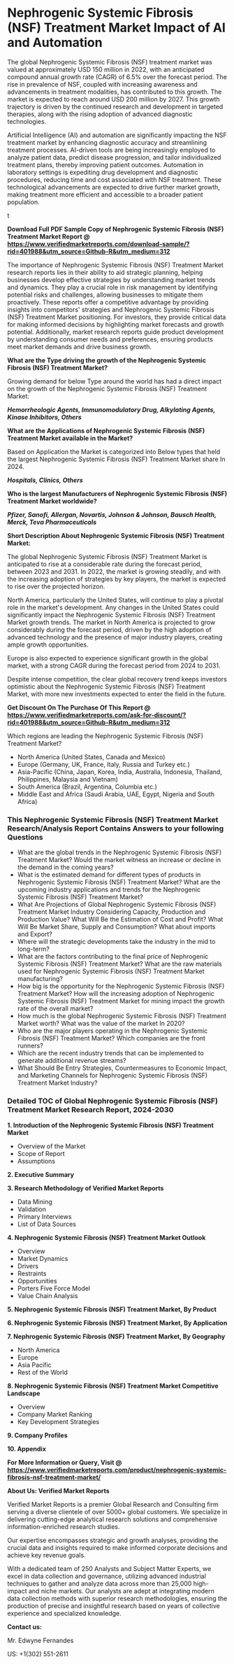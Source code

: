 <meta name="title" content="Global Nephrogenic Systemic Fibrosis (NSF) Treatment Market Impact of AI and Automation"><meta name="description" content="The global Nephrogenic Systemic Fibrosis (NSF) treatment market was valued at approximately USD 150 million in 2022, with an anticipated compound annual growth rate (C"><meta name="title" content="Nephrogenic Systemic Fibrosis (NSF) Treatment Market Size, Share, Scope, Trends, Growth, Opportunities, Analysis, Forecast"><h1>Nephrogenic Systemic Fibrosis (NSF) Treatment Market Impact of AI and Automation</h1><p>The global Nephrogenic Systemic Fibrosis (NSF) treatment market was valued at approximately USD 150 million in 2022, with an anticipated compound annual growth rate (CAGR) of 6.5% over the forecast period. The rise in prevalence of NSF, coupled with increasing awareness and advancements in treatment modalities, has contributed to this growth. The market is expected to reach around USD 200 million by 2027. This growth trajectory is driven by the continued research and development in targeted therapies, along with the rising adoption of advanced diagnostic technologies.</p><p>Artificial Intelligence (AI) and automation are significantly impacting the NSF treatment market by enhancing diagnostic accuracy and streamlining treatment processes. AI-driven tools are being increasingly employed to analyze patient data, predict disease progression, and tailor individualized treatment plans, thereby improving patient outcomes. Automation in laboratory settings is expediting drug development and diagnostic procedures, reducing time and cost associated with NSF treatment. These technological advancements are expected to drive further market growth, making treatment more efficient and accessible to a broader patient population.</p>t</p><p id="" class=""><strong>Download Full PDF Sample Copy of Nephrogenic Systemic Fibrosis (NSF) Treatment Market Report @ <a href="https://www.verifiedmarketreports.com/download-sample/?rid=401988&utm_source=Github-R&utm_medium=312" target="_blank">https://www.verifiedmarketreports.com/download-sample/?rid=401988&utm_source=Github-R&utm_medium=312</a></strong></p><p>The importance of&nbsp;Nephrogenic Systemic Fibrosis (NSF) Treatment Market research reports lies in their ability to aid strategic planning, helping businesses develop effective strategies by understanding market trends and dynamics. They play a crucial role in risk management by identifying potential risks and challenges, allowing businesses to mitigate them proactively. These reports offer a competitive advantage by providing insights into competitors' strategies and Nephrogenic Systemic Fibrosis (NSF) Treatment Market positioning. For investors, they provide critical data for making informed decisions by highlighting market forecasts and growth potential. Additionally, market research reports guide product development by understanding consumer needs and preferences, ensuring products meet market demands and drive business growth.</p><p><strong>What are the&nbsp;Type driving the growth of the Nephrogenic Systemic Fibrosis (NSF) Treatment Market?</strong></p><p id="" class="">Growing demand for below Type around the world has had a direct impact on the growth of the Nephrogenic Systemic Fibrosis (NSF) Treatment Market:</p><em><strong>Hemorrheologic Agents, Immunomodulatory Drug, Alkylating Agents, Kinase Inhibitors, Others</strong></em></p><strong>What are the&nbsp;Applications&nbsp;of Nephrogenic Systemic Fibrosis (NSF) Treatment Market available in the Market?</strong></p><p id="" class="">Based on Application the Market is categorized into Below types that held the largest Nephrogenic Systemic Fibrosis (NSF) Treatment Market share In 2024.</p><em><strong>Hospitals, Clinics, Others</strong></em></p><strong>Who is the largest Manufacturers of Nephrogenic Systemic Fibrosis (NSF) Treatment Market worldwide?</strong></p><p><em><strong>Pfizer, Sanofi, Allergan, Novartis, Johnson & Johnson, Bausch Health, Merck, Teva Pharmaceuticals</strong></em></p><p id="" class=""><strong>Short Description About Nephrogenic Systemic Fibrosis (NSF) Treatment Market:</strong></p><p>The global Nephrogenic Systemic Fibrosis (NSF) Treatment Market is anticipated to rise at a considerable rate during the forecast period, between 2023 and 2031. In 2022, the market is growing steadily, and with the increasing adoption of strategies by key players, the market is expected to rise over the projected horizon.</p><p>North America, particularly the United States, will continue to play a pivotal role in the market's development. Any changes in the United States could significantly impact the Nephrogenic Systemic Fibrosis (NSF) Treatment Market growth trends. The market in North America is projected to grow considerably during the forecast period, driven by the high adoption of advanced technology and the presence of major industry players, creating ample growth opportunities.</p><p>Europe is also expected to experience significant growth in the global market, with a strong CAGR during the forecast period from 2024 to 2031.</p><p>Despite intense competition, the clear global recovery trend keeps investors optimistic about the Nephrogenic Systemic Fibrosis (NSF) Treatment Market, with more new investments expected to enter the field in the future.</p><p id="" class=""><strong>Get Discount On The Purchase Of This Report @ <a href="https://www.verifiedmarketreports.com/ask-for-discount/?rid=401988&utm_source=Github-R&utm_medium=312" target="_blank">https://www.verifiedmarketreports.com/ask-for-discount/?rid=401988&utm_source=Github-R&utm_medium=312</a></strong></p>Which regions are leading the Nephrogenic Systemic Fibrosis (NSF) Treatment Market?</p><ul><li>North America (United States, Canada and Mexico)</li><li>Europe (Germany, UK, France, Italy, Russia and Turkey etc.)</li><li>Asia-Pacific (China, Japan, Korea, India, Australia, Indonesia, Thailand, Philippines, Malaysia and Vietnam)</li><li>South America (Brazil, Argentina, Columbia etc.)</li><li>Middle East and Africa (Saudi Arabia, UAE, Egypt, Nigeria and South Africa)</li></ul><h3 id="" class="">This Nephrogenic Systemic Fibrosis (NSF) Treatment Market Research/Analysis Report Contains Answers to your following Questions</h3><ul><li>What are the global trends in the Nephrogenic Systemic Fibrosis (NSF) Treatment Market? Would the market witness an increase or decline in the demand in the coming years?</li><li>What is the estimated demand for different types of products in Nephrogenic Systemic Fibrosis (NSF) Treatment Market? What are the upcoming industry applications and trends for the Nephrogenic Systemic Fibrosis (NSF) Treatment Market?</li><li>What Are Projections of Global Nephrogenic Systemic Fibrosis (NSF) Treatment Market Industry Considering Capacity, Production and Production Value? What Will Be the Estimation of Cost and Profit? What Will Be Market Share, Supply and Consumption? What about imports and Export?</li><li>Where will the strategic developments take the industry in the mid to long-term?</li><li>What are the factors contributing to the final price of Nephrogenic Systemic Fibrosis (NSF) Treatment Market? What are the raw materials used for Nephrogenic Systemic Fibrosis (NSF) Treatment Market manufacturing?</li><li>How big is the opportunity for the Nephrogenic Systemic Fibrosis (NSF) Treatment Market? How will the increasing adoption of Nephrogenic Systemic Fibrosis (NSF) Treatment Market for mining impact the growth rate of the overall market?</li><li>How much is the global Nephrogenic Systemic Fibrosis (NSF) Treatment Market worth? What was the value of the market In 2020?</li><li>Who are the major players operating in the Nephrogenic Systemic Fibrosis (NSF) Treatment Market? Which companies are the front runners?</li><li>Which are the recent industry trends that can be implemented to generate additional revenue streams?</li><li>What Should Be Entry Strategies, Countermeasures to Economic Impact, and Marketing Channels for Nephrogenic Systemic Fibrosis (NSF) Treatment Market Industry?</li></ul><h3 id="" class="">Detailed TOC of Global Nephrogenic Systemic Fibrosis (NSF) Treatment Market Research Report, 2024-2030</h3><p id="" class=""><strong>1. Introduction of the Nephrogenic Systemic Fibrosis (NSF) Treatment Market</strong></p><ul><li>Overview of the Market</li><li>Scope of Report</li><li>Assumptions</li></ul><p id="" class=""><strong>2. Executive Summary</strong></p><p id="" class=""><strong>3. Research Methodology of Verified Market Reports</strong></p><ul><li>Data Mining</li><li>Validation</li><li>Primary Interviews</li><li>List of Data Sources</li></ul><p id="" class=""><strong>4. Nephrogenic Systemic Fibrosis (NSF) Treatment Market Outlook</strong></p><ul><li>Overview</li><li>Market Dynamics</li><li>Drivers</li><li>Restraints</li><li>Opportunities</li><li>Porters Five Force Model</li><li>Value Chain Analysis</li></ul><p id="" class=""><strong>5. Nephrogenic Systemic Fibrosis (NSF) Treatment Market, By Product</strong></p><p id="" class=""><strong>6. Nephrogenic Systemic Fibrosis (NSF) Treatment Market, By Application</strong></p><p id="" class=""><strong>7. Nephrogenic Systemic Fibrosis (NSF) Treatment Market, By Geography</strong></p><ul><li>North America</li><li>Europe</li><li>Asia Pacific</li><li>Rest of the World</li></ul><p id="" class=""><strong>8. Nephrogenic Systemic Fibrosis (NSF) Treatment Market Competitive Landscape</strong></p><ul><li>Overview</li><li>Company Market Ranking</li><li>Key Development Strategies</li></ul><p id="" class=""><strong>9. Company Profiles</strong></p><p id="" class=""><strong>10. Appendix</strong></p><p id="" class=""><strong>For More Information or Query, Visit @ <a href="https://www.verifiedmarketreports.com/product/nephrogenic-systemic-fibrosis-nsf-treatment-market/" target="_blank">https://www.verifiedmarketreports.com/product/nephrogenic-systemic-fibrosis-nsf-treatment-market/</a></strong></p><p id="" class=""><strong>About Us: Verified Market Reports</strong></p><p id="" class="">Verified Market Reports is a premier Global Research and Consulting firm serving a diverse clientele of over 5000+ global customers. We specialize in delivering cutting-edge analytical research solutions and comprehensive information-enriched research studies.</p><p id="" class="">Our expertise encompasses strategic and growth analyses, providing the crucial data and insights required to make informed corporate decisions and achieve key revenue goals.</p><p id="" class="">With a dedicated team of 250 Analysts and Subject Matter Experts, we excel in data collection and governance, utilizing advanced industrial techniques to gather and analyze data across more than 25,000 high-impact and niche markets. Our analysts are adept at integrating modern data collection methods with superior research methodologies, ensuring the production of precise and insightful research based on years of collective experience and specialized knowledge.</p><p id="" class=""><strong>Contact us:</strong></p><p id="" class="">Mr. Edwyne Fernandes</p><p id="" class="">US: +1(302) 551-2611</p>